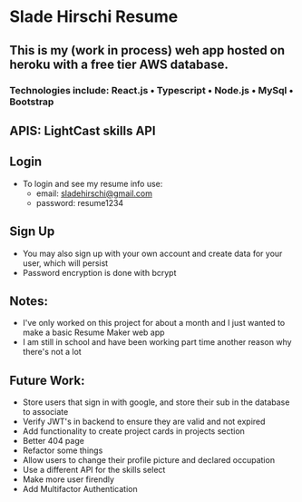 # Slade Hirschi Resume

## This is my (work in process) weh app hosted on heroku with a free tier AWS database.
### Technologies include: React.js • Typescript • Node.js • MySql • Bootstrap
## APIS: LightCast skills API

## Login
* To login and see my resume info use:
  * email: sladehirschi@gmail.com
  * password: resume1234

## Sign Up
* You may also sign up with your own account and create data for your user, which will persist
* Password encryption is done with bcrypt

## Notes:
* I've only worked on this project for about a month and I just wanted to make a basic Resume Maker web app
* I am still in school and have been working part time another reason why there's not a lot

## Future Work:
* Store users that sign in with google, and store their sub in the database to associate
* Verify JWT's in backend to ensure they are valid and not expired
* Add functionality to create project cards in projects section
* Better 404 page
* Refactor some things
* Allow users to change their profile picture and declared occupation
* Use a different API for the skills select
* Make more user firendly
* Add Multifactor Authentication